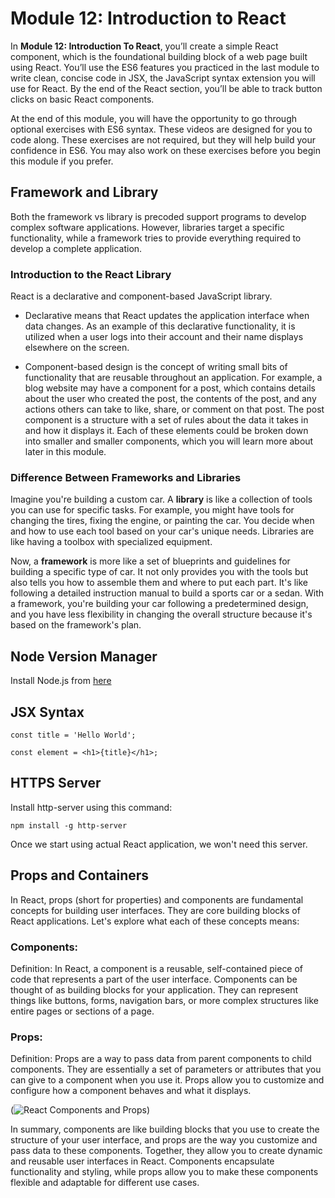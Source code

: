 # Module 12: Introduction to React

In **Module 12: Introduction To React**, you’ll create a simple React component, which is the foundational building block of a web page built using React. You’ll use the ES6 features you practiced in the last module to write clean, concise code in JSX, the JavaScript syntax extension you will use for React. By the end of the React section, you’ll be able to track button clicks on basic React components.

At the end of this module, you will have the opportunity to go through optional exercises with ES6 syntax. These videos are designed for you to code along. These exercises are not required, but they will help build your confidence in ES6. You may also work on these exercises before you begin this module if you prefer.

## Framework and Library
Both the framework vs library is precoded support programs to develop complex software applications. However, libraries target a specific functionality, while a framework tries to provide everything required to develop a complete application.

### Introduction to the React Library
React is a declarative and component-based JavaScript library.

* Declarative means that React updates the application interface when data changes. As an example of this declarative functionality, it is utilized when a user logs into their account and their name displays elsewhere on the screen.

* Component-based design is the concept of writing small bits of functionality that are reusable throughout an application. For example, a blog website may have a component for a post, which contains details about the user who created the post, the contents of the post, and any actions others can take to like, share, or comment on that post. The post component is a structure with a set of rules about the data it takes in and how it displays it. Each of these elements could be broken down into smaller and smaller components, which you will learn more about later in this module.

### Difference Between Frameworks and Libraries

Imagine you're building a custom car. A **library** is like a collection of tools you can use for specific tasks. For example, you might have tools for changing the tires, fixing the engine, or painting the car. You decide when and how to use each tool based on your car's unique needs. Libraries are like having a toolbox with specialized equipment.

Now, a **framework** is more like a set of blueprints and guidelines for building a specific type of car. It not only provides you with the tools but also tells you how to assemble them and where to put each part. It's like following a detailed instruction manual to build a sports car or a sedan. With a framework, you're building your car following a predetermined design, and you have less flexibility in changing the overall structure because it's based on the framework's plan.


## Node Version Manager
Install Node.js from [here](https://nodejs.org/en/download/package-manager)

## JSX Syntax
``````
const title = 'Hello World';

const element = <h1>{title}</h1>;
``````

## HTTPS Server

Install http-server using this command:
``````
npm install -g http-server
``````
Once we start using actual React application, we won't need this server.

## Props and Containers

In React, props (short for properties) and components are fundamental concepts for building user interfaces. They are core building blocks of React applications. Let's explore what each of these concepts means:

### Components:

Definition: In React, a component is a reusable, self-contained piece of code that represents a part of the user interface. Components can be thought of as building blocks for your application. They can represent things like buttons, forms, navigation bars, or more complex structures like entire pages or sections of a page.

### Props:
Definition: Props are a way to pass data from parent components to child components. They are essentially a set of parameters or attributes that you can give to a component when you use it. Props allow you to customize and configure how a component behaves and what it displays.

(![React Components and Props](https://bosctechlabs.com/wp-content/uploads/2022/06/React-Data-Flow.png))

In summary, components are like building blocks that you use to create the structure of your user interface, and props are the way you customize and pass data to these components. Together, they allow you to create dynamic and reusable user interfaces in React. Components encapsulate functionality and styling, while props allow you to make these components flexible and adaptable for different use cases.

